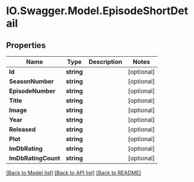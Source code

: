 # IO.Swagger.Model.EpisodeShortDetail
## Properties

Name | Type | Description | Notes
------------ | ------------- | ------------- | -------------
**Id** | **string** |  | [optional] 
**SeasonNumber** | **string** |  | [optional] 
**EpisodeNumber** | **string** |  | [optional] 
**Title** | **string** |  | [optional] 
**Image** | **string** |  | [optional] 
**Year** | **string** |  | [optional] 
**Released** | **string** |  | [optional] 
**Plot** | **string** |  | [optional] 
**ImDbRating** | **string** |  | [optional] 
**ImDbRatingCount** | **string** |  | [optional] 

[[Back to Model list]](../README.md#documentation-for-models) [[Back to API list]](../README.md#documentation-for-api-endpoints) [[Back to README]](../README.md)

